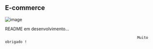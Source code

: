 <h2>E-commerce</h2>

![image](https://user-images.githubusercontent.com/70349830/116648682-f7d14980-a953-11eb-8b87-beb8264d2eb7.png)

README em desenvolvimento...

                                                                 Muito obrigado !
